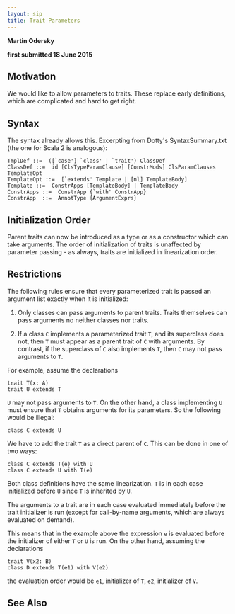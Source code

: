 ```yaml
---
layout: sip
title: Trait Parameters
---
```


__Martin Odersky__

__first submitted 18 June 2015__

## Motivation ##

We would like to allow parameters to traits. These replace early definitions, which are complicated and hard to get right.

## Syntax ##

The syntax already allows this. Excerpting from Dotty's SyntaxSummary.txt (the one for Scala 2 is analogous):

    TmplDef ::=  ([`case'] `class' | `trait') ClassDef
    ClassDef ::=  id [ClsTypeParamClause] [ConstrMods] ClsParamClauses TemplateOpt
    TemplateOpt ::=  [`extends' Template | [nl] TemplateBody]
    Template ::=  ConstrApps [TemplateBody] | TemplateBody
    ConstrApps ::=  ConstrApp {`with' ConstrApp}
    ConstrApp  ::=  AnnotType {ArgumentExprs}

## Initialization Order ##

Parent traits can now be introduced as a type or as a constructor which can take arguments. The order of initialization of traits is unaffected by parameter passing - as always, traits are initialized in linearization order.

## Restrictions ##

The following rules ensure that every parameterized trait is passed an argument list exactly when it is initialized:

1. Only classes can pass arguments to parent traits. Traits themselves can pass arguments no neither classes nor traits.

2. If a class `C` implements a parameterized trait `T`, and its superclass does not, then `T` must appear as a parent trait of `C` with arguments. By contrast, if the superclass of `C` also implements `T`, then `C` may not pass arguments to `T`.

For example, assume the declarations

    trait T(x: A)
    trait U extends T

`U` may not pass arguments to `T`. On the other hand, a class implementing `U` must ensure that `T` obtains arguments for its parameters. So the following would be illegal:

    class C extends U

We have to add the trait `T` as a direct parent of `C`. This can be done in one of two ways:

    class C extends T(e) with U
    class C extends U with T(e)

Both class definitions have the same linearization. `T` is in each case initialized before `U` since `T` is inherited by `U`.

The arguments to a trait are in each case evaluated immediately before the trait initializer is run (except for call-by-name arguments, which are always evaluated on demand).

This means that in the example above the expression `e` is evaluated before the initializer of either `T` or `U` is run. On the other hand, assuming the declarations

    trait V(x2: B)
    class D extends T(e1) with V(e2)

the evaluation order would be `e1`, initializer of `T`, `e2`, initializer of `V`.

## See Also ##


